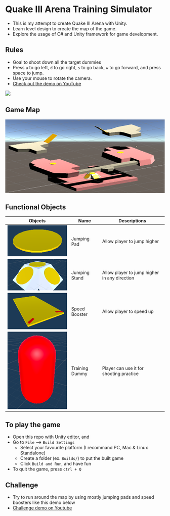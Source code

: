 # Quake III Arena Training Simulator

- This is my attempt to create Quake III Arena with Unity.
- Learn level design to create the map of the game.
- Explore the usage of C# and Unity framework for game development.

## Rules

- Goal to shoot down all the target dummies
- Press ```a``` to go left, ```d``` to go right, ```s``` to go back, ```w``` to go forward, and press space to jump.
- Use your mouse to rotate the camera.
- [Check out the demo on YouTube](https://youtu.be/ECcJ5Ui4G9I)

![](src/GamePlay.gif)

## Game Map

![](src/Arena.png)

## Functional Objects

|          Objects         | Name | Descriptions |
| ------------------------ | ------------- | ------- |
| ![](src/JumpPad.png) | Jumping Pad | Allow player to jump higher |
| ![](src/JumpStand.png) | Jumping Stand | Allow player to jump higher in any direction |
| ![](src/SpeedBooster.png)| Speed Booster | Allow player to speed up |
| ![](src/Target.png) | Training Dummy | Player can use it for shooting practice |

## To play the game

- Open this repo with Unity editor, and 
- Go to ```File``` --> ```Build Settings```
    - Select your favourite platform (I recommand PC, Mac & Linux Standalone) 
    - Create a folder (ex. ```Builds/```) to put the built game
    - Click ```Build and Run```, and have fun
- To quit the game, press ```ctrl + Q```

## Challenge

- Try to run around the map by using mostly jumping pads and speed boosters like this demo below
- [Challenge demo on Youtube](https://youtu.be/8Zo7IyL6aAc)